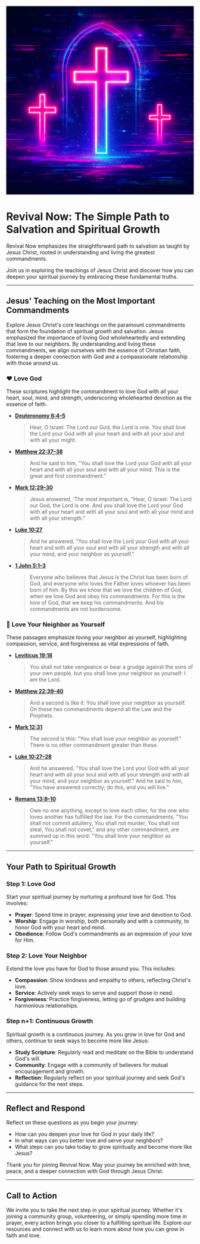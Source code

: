 <div id="intro-image">
  <img id="crosses" src="/assets/crosses.png" alt="Revival Now Crosses Image" />
  <div id="rebuke-container">
    <p id="rebuke"></p>
  </div>
</div>

# Revival Now: The Simple Path to Salvation and Spiritual Growth

Revival Now emphasizes the straightforward path to salvation as taught by Jesus Christ, rooted in understanding and living the greatest commandments.

Join us in exploring the teachings of Jesus Christ and discover how you can deepen your spiritual journey by embracing these fundamental truths.

---

## Jesus' Teaching on the Most Important Commandments

Explore Jesus Christ's core teachings on the paramount commandments that form the foundation of spiritual growth and salvation. Jesus emphasized the importance of loving God wholeheartedly and extending that love to our neighbors. By understanding and living these commandments, we align ourselves with the essence of Christian faith, fostering a deeper connection with God and a compassionate relationship with those around us.

### ❤️ Love God

These scriptures highlight the commandment to love God with all your heart, soul, mind, and strength, underscoring wholehearted devotion as the essence of faith.

- **[Deuteronomy 6:4–5](https://www.biblegateway.com/passage/?search=Deuteronomy6:4–5&version=ESV)**  
  > Hear, O Israel: The Lord our God, the Lord is one.
  > You shall love the Lord your God with all your heart and with all your soul
  > and with all your might.

- **[Matthew 22:37–38](https://www.biblegateway.com/passage/?search=Matthew22:37–38&version=ESV)**  
  > And he said to him, "You shall love the Lord your God with all your heart
  > and with all your soul and with all your mind.
  > This is the great and first commandment."

- **[Mark 12:29–30](https://www.biblegateway.com/passage/?search=Mark12:29–30&version=ESV)**  
  > Jesus answered, ‘The most important is, “Hear, O Israel: The Lord our God,
  > the Lord is one.
  > And you shall love the Lord your God with all your heart and with all your
  > soul and with all your mind and with all your strength.”

- **[Luke 10:27](https://www.biblegateway.com/passage/?search=Luke10:27&version=ESV)**  
  > And he answered, "You shall love the Lord your God with all your heart and
  > with all your soul and with all your strength and with all your mind,
  > and your neighbor as yourself."

- **[1 John 5:1–3](https://www.biblegateway.com/passage/?search=1John5:1–3&version=ESV)**  
  > Everyone who believes that Jesus is the Christ has been born of God, and
  > everyone who loves the Father loves whoever has been born of him.
  > By this we know that we love the children of God, when we love God and obey
  > his commandments.
  > For this is the love of God, that we keep his commandments. And his
  > commandments are not burdensome.

### 🤝 Love Your Neighbor as Yourself

These passages emphasize loving your neighbor as yourself, highlighting compassion, service, and forgiveness as vital expressions of faith.

- **[Leviticus 19:18](https://www.biblegateway.com/passage/?search=Leviticus19:18&version=ESV)**  
  > You shall not take vengeance or bear a grudge against the sons of your own
  > people,
  > but you shall love your neighbor as yourself: I am the Lord.

- **[Matthew 22:39–40](https://www.biblegateway.com/passage/?search=Matthew22:39–40&version=ESV)**  
  > And a second is like it: You shall love your neighbor as yourself.
  > On these two commandments depend all the Law and the Prophets.

- **[Mark 12:31](https://www.biblegateway.com/passage/?search=Mark12:31&version=ESV)**  
  > The second is this: "You shall love your neighbor as yourself."
  > There is no other commandment greater than these.

- **[Luke 10:27–28](https://www.biblegateway.com/passage/?search=Luke10:27–28&version=ESV)**  
  > And he answered, "You shall love the Lord your God with all your heart and
  > with all your soul
  > and with all your strength and with all your mind, and your neighbor as
  > yourself."
  > And he said to him, "You have answered correctly; do this, and you will
  > live."

- **[Romans 13:8–10](https://www.biblegateway.com/passage/?search=Romans13:8–10&version=ESV)**  
  > Owe no one anything, except to love each other, for the one who loves
  > another has fulfilled the law.
  > For the commandments, "You shall not commit adultery, You shall not murder,
  > You shall not steal, You shall not covet,"
  > and any other commandment, are summed up in this word: "You shall love your neighbor as yourself."

---

## Your Path to Spiritual Growth

### Step 1: Love God

Start your spiritual journey by nurturing a profound love for God. This involves:

- **Prayer**: Spend time in prayer, expressing your love and devotion to God.
- **Worship**: Engage in worship, both personally and with a community, to honor
  God with your heart and mind.
- **Obedience**: Follow God's commandments as an expression of your love for
  Him.

### Step 2: Love Your Neighbor

Extend the love you have for God to those around you. This includes:

- **Compassion**: Show kindness and empathy to others, reflecting Christ's love.
- **Service**: Actively seek ways to serve and support those in need.
- **Forgiveness**: Practice forgiveness, letting go of grudges and building
  harmonious relationships.

### Step n+1: Continuous Growth

Spiritual growth is a continuous journey. As you grow in love for God and
others, continue to seek ways to become more like Jesus:

- **Study Scripture**: Regularly read and meditate on the Bible to understand
  God's will.
- **Community**: Engage with a community of believers for mutual encouragement
  and growth.
- **Reflection**: Regularly reflect on your spiritual journey and seek God's
  guidance for the next steps.

---

## Reflect and Respond

Reflect on these questions as you begin your journey:

- How can you deepen your love for God in your daily life?
- In what ways can you better love and serve your neighbors?
- What steps can you take today to grow spiritually and become more like Jesus?

Thank you for joining Revival Now. May your journey be enriched with love, peace, and a deeper connection with God through Jesus Christ.

---

## Call to Action

We invite you to take the next step in your spiritual journey. Whether it's joining a community group, volunteering, or simply spending more time in prayer, every action brings you closer to a fulfilling spiritual life. Explore our resources and connect with us to learn more about how you can grow in faith and love.
